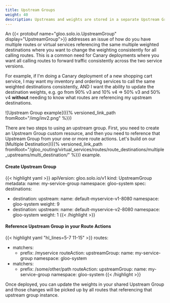 ```yaml
---
title: Upstream Groups
weight: 40
description: Upstreams and weights are stored in a separate Upstream Group Custom Resource
---
```


An {{< protobuf name="gloo.solo.io.UpstreamGroup" display="UpstreamGroup">}} addresses
an issue of how do you have multiple routes or virtual services referencing the same multiple weighted destinations where
you want to change the weighting consistently for all calling routes. This is a common need for Canary deployments
where you want all calling routes to forward traffic consistently across the two service versions.

For example, if I'm doing a Canary deployment of a new shopping cart service, I may want my inventory and ordering services
to call the same weighted destinations consistently, AND I want the ability to update the destination weights, e.g. go
from 90% v3 and 10% v4 => 50% v3 and 50% v4 **without** needing to know what routes are referencing my upstream destinations.

![Upstream Group example]({{% versioned_link_path fromRoot="/img/inv2.png" %}})

There are two steps to using an upstream group. First, you need to create an Upstream Group custom resource, and then you
need to reference that Upstream Group from your one or more route actions. Let's build on our [Multiple Destination]({{% versioned_link_path fromRoot="/gloo_routing/virtual_services/routes/route_destinations/multiple_upstreams/multi_destination/" %}})
example.

#### Create Upstream Group

{{< highlight yaml >}}
apiVersion: gloo.solo.io/v1
kind: UpstreamGroup
metadata:
  name: my-service-group
  namespace: gloo-system
spec:
  destinations:
  - destination:
      upstream:
        name: default-myservice-v1-8080
        namespace: gloo-system
    weight: 9
  - destination:
      upstream:
        name: default-myservice-v2-8080
        namespace: gloo-system
    weight: 1
{{< /highlight >}}

#### Reference Upstream Group in your Route Actions

{{< highlight yaml "hl_lines=5-7 11-15" >}}
routes:
- matchers:
   - prefix: /myservice
  routeAction:
    upstreamGroup:
      name: my-service-group
      namespace: gloo-system
- matchers:
   - prefix: /some/other/path
  routeAction:
    upstreamGroup:
      name: my-service-group
      namespace: gloo-system
{{< /highlight >}}

Once deployed, you can update the weights in your shared Upstream Group and those changes will be picked up by all routes
that referencing that upstream group instance.
